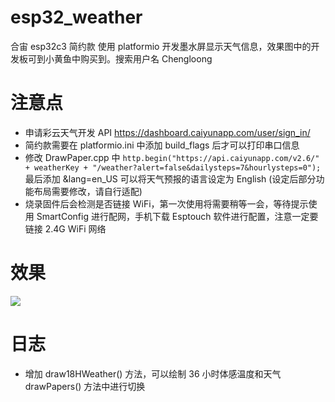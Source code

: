 # esp32_weather
合宙 esp32c3 简约款 使用 platformio 开发墨水屏显示天气信息，效果图中的开发板可到小黄鱼中购买到。搜索用户名 Chengloong

# 注意点
- 申请彩云天气开发 API https://dashboard.caiyunapp.com/user/sign_in/
- 简约款需要在 platformio.ini 中添加 build_flags 后才可以打印串口信息
- 修改 DrawPaper.cpp 中 `http.begin("https://api.caiyunapp.com/v2.6/" + weatherKey + "/weather?alert=false&dailysteps=7&hourlysteps=0");` 最后添加 &lang=en_US 可以将天气预报的语言设定为 English (设定后部分功能布局需要修改，请自行适配)
- 烧录固件后会检测是否链接 WiFi，第一次使用将需要稍等一会，等待提示使用 SmartConfig 进行配网，手机下载 Esptouch 软件进行配置，注意一定要链接 2.4G WiFi 网络

# 效果
![](https://images.cnblogs.com/cnblogs_com/manastudent/1792948/o_230427070030_Snipaste_2023-04-27_14-58-53.png)


# 日志
- 增加 draw18HWeather() 方法，可以绘制 36 小时体感温度和天气 drawPapers() 方法中进行切换

